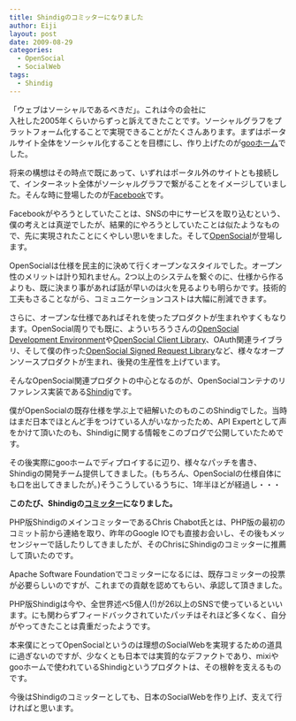 ```yaml
---
title: Shindigのコミッターになりました
author: Eiji
layout: post
date: 2009-08-29
categories:
  - OpenSocial
  - SocialWeb
tags:
  - Shindig
---
```

「ウェブはソーシャルであるべきだ」。これは今の会社に  
入社した2005年くらいからずっと訴えてきたことです。ソーシャルグラフをプラットフォーム化することで実現できることがたくさんあります。まずはポータルサイト全体をソーシャル化することを目標にし、作り上げたのが<a href="http://home.goo.ne.jp/" target="_blank">gooホーム</a>でした。

将来の構想はその時点で既にあって、いずれはポータル外のサイトとも接続して、インターネット全体がソーシャルグラフで繋がることをイメージしていました。そんな時に登場したのが<a href="http://www.facebook.com/" target="_blank">Facebook</a>です。

Facebookがやろうとしていたことは、SNSの中にサービスを取り込むという、僕の考えとは真逆でしたが、結果的にやろうとしていたことは似たようなもので、先に実現されたことにくやしい思いをました。そして<a href="http://www.opensocial.org/" target="_blank">OpenSocial</a>が登場します。

OpenSocialは仕様を民主的に決めて行くオープンなスタイルでした。オープン性のメリットは計り知れません。2つ以上のシステムを繋ぐのに、仕様から作るよりも、既に決まり事があれば話が早いのは火を見るよりも明らかです。技術的工夫もさることながら、コミュニケーションコストは大幅に削減できます。

さらに、オープンな仕様であればそれを使ったプロダクトが生まれやすくもなります。OpenSocial周りでも既に、よういちろうさんの<a href="http://code.google.com/p/opensocial-development-environment/" target="_blank">OpenSocial Development Environment</a>や<a href="http://groups.google.com/group/opensocial-client-libraries" target="_blank">OpenSocial Client Library</a>、OAuth関連ライブラリ、そして僕の作った<a href="http://code.google.com/p/opensocial-signed-request-php-library/" target="_blank">OpenSocial Signed Request Library</a>など、様々なオープンソースプロダクトが生まれ、後発の生産性を上げています。

そんなOpenSocial関連プロダクトの中心となるのが、OpenSocialコンテナのリファレンス実装である<a href="http://incubator.apache.org/shindig/" target="_blank">Shindig</a>です。

僕がOpenSocialの既存仕様を学ぶ上で紐解いたのものこのShindigでした。当時はまだ日本でほとんど手をつけている人がいなかったため、API Expertとして声をかけて頂いたのも、Shindigに関する情報をこのブログで公開していたためです。

その後実際にgooホームでディプロイするに辺り、様々なパッチを書き、Shindigの開発チーム提供してきました。(もちろん、OpenSocialの仕様自体にも口を出してきましたが。)そうこうしているうちに、1年半ほどが経過し・・・

**このたび、Shindigの<a href="http://ja.wikipedia.org/wiki/コミッター" target="_blank">コミッター</a>になりました。**

PHP版ShindigのメインコミッターであるChris Chabot氏とは、PHP版の最初のコミット前から連絡を取り、昨年のGoogle IOでも直接お会いし、その後もメッセンジャーで話したりしてきましたが、そのChrisにShindigのコミッターに推薦して頂いたのです。

Apache Software Foundationでコミッターになるには、既存コミッターの投票が必要らしいのですが、これまでの貢献を認めてもらい、承認して頂きました。

PHP版Shindigは今や、全世界述べ5億人(!)が26以上のSNSで使っているといいます。にも関わらずフィードバックされていたパッチはそれほど多くなく、自分がやってきたことは貴重だったようです。

本来僕にとってOpenSocialというのは理想のSocialWebを実現するための道具に過ぎないのですが、少なくとも日本では実質的なデファクトであり、mixiやgooホームで使われているShindigというプロダクトは、その根幹を支えるものです。

今後はShindigのコミッターとしても、日本のSocialWebを作り上げ、支えて行ければと思います。
